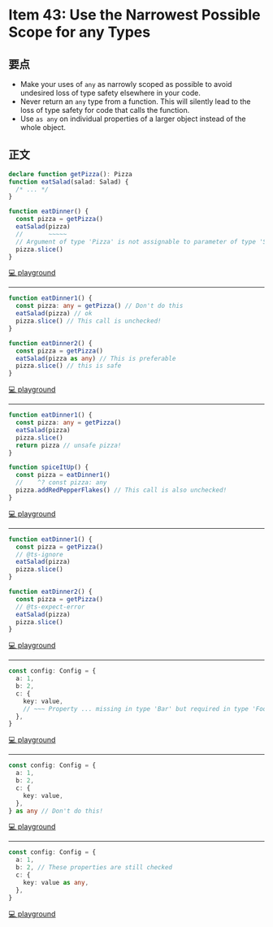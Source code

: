 # Item 43: Use the Narrowest Possible Scope for any Types

## 要点

- Make your uses of `any` as narrowly scoped as possible to avoid undesired loss of type safety elsewhere in your code.
- Never return an `any` type from a function. This will silently lead to the loss of type safety for code that calls the function.
- Use `as any` on individual properties of a larger object instead of the whole object.

## 正文

```ts
declare function getPizza(): Pizza
function eatSalad(salad: Salad) {
  /* ... */
}

function eatDinner() {
  const pizza = getPizza()
  eatSalad(pizza)
  //       ~~~~~
  // Argument of type 'Pizza' is not assignable to parameter of type 'Salad'
  pizza.slice()
}
```

[💻 playground](https://www.typescriptlang.org/play/?ts=5.4.5#code/JYOwLgpgTgZghgYwgAgArAF4bsg3ssAewAdjQBzALmQGcwoKBuWgG2CQAoBKagN0OAATZAF8AUKEixEKAMpwWcYfjABPYhGp0GIcs3GCICRVBQwAriARhghEMnIQw6LHG7UX2RmItWbd5Ag4MHlFQQ4aBSVqUKUuPGQAegAqZAA6DORkxNExH0trW3sgsAARUBBobjwxZGQEOzpkMldkAF4HJ083Lm86ktjwluxe2qScusnkAD9Z2bHEnIBBKHJzAFsIcGRCGAJ1FABybsPkYBpkEEIwZDgaGmByEDgAIxYUIma4KDhNqR29moNMhDoNDmNhnA0jQ2JxRuIgA)

---

```ts
function eatDinner1() {
  const pizza: any = getPizza() // Don't do this
  eatSalad(pizza) // ok
  pizza.slice() // This call is unchecked!
}

function eatDinner2() {
  const pizza = getPizza()
  eatSalad(pizza as any) // This is preferable
  pizza.slice() // this is safe
}
```

[💻 playground](https://www.typescriptlang.org/play/?ts=5.4.5#code/JYOwLgpgTgZghgYwgAgArAF4bsg3ssAewAdjQBzALmQGcwoKBuWgG2CQAoBKagN0OAATZAF8AUKEixEKAMpwWcYfjABPYhGp0GIcs3GCICRVBQwAriARhghEMnIQw6LHG7UX2RmItWbd5Ag4MHlFQQ4aBSVqUKUuPGQAegAqZAA6DORkxNEfS2tbeyCwABFQEGgARm48MWRkBDs6ZDJXajgQVWQAXgcnTzcuZiSckrsAcjBkQUICAAtgGjrA4Njw1uwh+sScwgBrZY24NJo2Ti2R5AAVBZoGhRZkReR8uaM9iEEAQjFxPL9CitSuVoAAmGq4ZaNEDNI49PrOTDYbjeerFNYcOFwO4dVQXHbXW5PO7EUwwaBwABGLAghyRx1O7AgKO2OTAROekXJvzEQA)

---

```ts
function eatDinner1() {
  const pizza: any = getPizza()
  eatSalad(pizza)
  pizza.slice()
  return pizza // unsafe pizza!
}

function spiceItUp() {
  const pizza = eatDinner1()
  //    ^? const pizza: any
  pizza.addRedPepperFlakes() // This call is also unchecked!
}
```

[💻 playground](https://www.typescriptlang.org/play/?ts=5.4.5#code/JYOwLgpgTgZghgYwgAgArAF4bsg3ssAewAdjQBzALmQGcwoKBuWgG2CQAoBKagN0OAATZAF8AUKEixEKAMpwWcYfjABPYhGp0GIcs3GCICRVBQwAriARhghEMnIQw6LHG7UX2RmItWbd5Ag4MHlFQQ4aBSVqUKUuPGQAegAqZAA6DORkxNEfS2tbeyCwABFQEGgARm48MWRkBDs6ZDJXajgQVWQAXgcnTzcub3ri2PDW7CG6lsxsNJo2Tin60zBzKHsJuGYknMtImBQtgEIxcTy-QtoyJABJMABVYhrcacaQZq2ewOCykAqoNVlrt6vUAHoAfgaTTAMzayA6qmmWzSSkEACUIIJUBBSNAAGKKADWEBo3B2iRyABUABbAGgNBQsZD0hEsGiEZD5GlGEmCU7iIA)

---

```ts
function eatDinner1() {
  const pizza = getPizza()
  // @ts-ignore
  eatSalad(pizza)
  pizza.slice()
}

function eatDinner2() {
  const pizza = getPizza()
  // @ts-expect-error
  eatSalad(pizza)
  pizza.slice()
}
```

[💻 playground](https://www.typescriptlang.org/play/?ts=5.4.5#code/JYOwLgpgTgZghgYwgAgArAF4bsg3ssAewAdjQBzALmQGcwoKBuWgG2CQAoBKagN0OAATZAF8AUKEixEKAMpwWcYfjABPYhGp0GIcs3GCICRVBQwAriARhghEMnIQw6LHG7UX2RmItWbd5Ag4MHlFQQ4aBSVqUKUuPGQAegAqZAA6DORkxNEfS2tbeyCwABFQEGgARm48MWRkBDs6ZDJXZABeBydPNy5vesScgAEwGgBaYHIQQlM6wODY8NbsPrnluDSaNk5V8Ty-QvnS8ugAJhrcOcaQZvWOrudMbG5+pOHRsYgADw1rT6goDM5sVFhx1qt6utNtsIC8xOIgA)

---

```ts
const config: Config = {
  a: 1,
  b: 2,
  c: {
    key: value,
    // ~~~ Property ... missing in type 'Bar' but required in type 'Foo'
  },
}
```

[💻 playground](https://www.typescriptlang.org/play/?ts=5.4.5#code/JYOwLgpgTgZghgYwgAgArAF4bsg3ssAewAdjQBzALmQGcwoKBuWgG2CQAoBKagN0OAATZAF8AUKEixEKAMpwWcYfjABPYhGp0GIcs3GCICRVBQwAriARhghEMnIQw6LHG7UX2RmItWbd5Ag4MHlFQQ4aBSVqUKUuPGQAegAqZAA6DORkxNEJcGh4JGQAMUJCBJgyrXomZErCAFknAAtCcJ5kfiFcyQKZZAAhOCgEgCNh6p09HvzpIoBhOxhgcjwxZGQ4ahBzAFtR6G8N0e29g6gj5ARqXHWN5ABrCFVqUsJLkW8DIxMUBDs6J0FOZNINht5-iBAZDllRkIsQLDkABeNYbLbIACMABo7idkAAmXEba5o+5PF5Algg9aJHIAP0ZaCgJGganSmV2wBoNAoyFABHUKAA5EMoMLkKNzGBkKYAI7mYCmYQCtQaZDCt7Cu7iT5iIA)

---

```ts
const config: Config = {
  a: 1,
  b: 2,
  c: {
    key: value,
  },
} as any // Don't do this!
```

[💻 playground](https://www.typescriptlang.org/play/?ts=5.4.5#code/JYOwLgpgTgZghgYwgAgArAF4bsg3ssAewAdjQBzALmQGcwoKBuWgG2CQAoBKagN0OAATZAF8AUKEixEKAMpwWcYfjABPYhGp0GIcs3GCICRVBQwAriARhghEMnIQw6LHG7UX2RmItWbd5Ag4MHlFQQ4aBSVqUKUuPGQAegAqZAA6DORkxNEJcGh4JGQAMUJCBJgyrXomZErCAFknAAtCcJ5kfiFcyQKZZAAhOCgEgCNh6p09HvzpIoBhOxhgcjwxZGQ4ahBzAFtR6G8N0e29g6gj5ARqXHWN5ABrCFVqUsJLkW8DIxMUBDs6J0FOZNINht5-iBAZDllRkIsQLDkABeNYbLbIACMABo7idkAAmXEba5o+5PF5Alggu7iESbGibECqZhJHIAETsAHIwMhBOUwM1gDQAIRiIA)

---

```ts
const config: Config = {
  a: 1,
  b: 2, // These properties are still checked
  c: {
    key: value as any,
  },
}
```

[💻 playground](https://www.typescriptlang.org/play/?ts=5.4.5#code/JYOwLgpgTgZghgYwgAgArAF4bsg3ssAewAdjQBzALmQGcwoKBuWgG2CQAoBKagN0OAATZAF8AUKEixEKAMpwWcYfjABPYhGp0GIcs3GCICRVBQwAriARhghEMnIQw6LHG7UX2RmItWbd5Ag4MHlFQQ4aBSVqUKUuPGQAegAqZAA6DORkxNEJcGh4JGQAMUJCBJgyrXomZErCAFknAAtCcJ5kfiFcyQKZZAAhOCgEgCNh6p09HvzpIoBhOxhgcjwxZGQ4ahBzAFtR6G8N0e29g6gj5ARqXHWN5ABrCFVqUsJLkW8DIxMUBDs6J0FOZNINht5-iBAZDllRkIsQLDkABeNYbLbIACMABo7idkAAmbEbRI5AAqzQgNBQxCgJGgNipm1MtBsLBYV0pCCegju1zR9yeLyBLBBmxomxAqju4k+YiAA)
